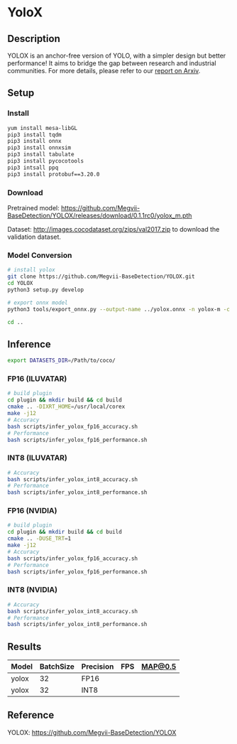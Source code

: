 # YoloX

## Description
YOLOX is an anchor-free version of YOLO, with a simpler design but better performance! It aims to bridge the gap between research and industrial communities.
For more details, please refer to our [report on Arxiv](https://arxiv.org/abs/2107.08430).
## Setup

### Install
```bash
yum install mesa-libGL
pip3 install tqdm
pip3 install onnx
pip3 install onnxsim
pip3 install tabulate
pip3 install pycocotools
pip3 intsall ppq
pip3 install protobuf==3.20.0
```

### Download
Pretrained model: <https://github.com/Megvii-BaseDetection/YOLOX/releases/download/0.1.1rc0/yolox_m.pth>

Dataset: <http://images.cocodataset.org/zips/val2017.zip> to download the validation dataset.

### Model Conversion
```bash
# install yolox
git clone https://github.com/Megvii-BaseDetection/YOLOX.git
cd YOLOX
python3 setup.py develop

# export onnx model
python3 tools/export_onnx.py --output-name ../yolox.onnx -n yolox-m -c yolox_m.pth --batch-size 32

cd ..
```

## Inference
```bash
export DATASETS_DIR=/Path/to/coco/
```
### FP16 (ILUVATAR)

```bash
# build plugin
cd plugin && mkdir build && cd build
cmake .. -DIXRT_HOME=/usr/local/corex
make -j12
# Accuracy
bash scripts/infer_yolox_fp16_accuracy.sh
# Performance
bash scripts/infer_yolox_fp16_performance.sh
```
### INT8 (ILUVATAR)

```bash
# Accuracy
bash scripts/infer_yolox_int8_accuracy.sh
# Performance
bash scripts/infer_yolox_int8_performance.sh
```


### FP16 (NVIDIA)

```bash
# build plugin
cd plugin && mkdir build && cd build
cmake .. -DUSE_TRT=1
make -j12
# Accuracy
bash scripts/infer_yolox_fp16_accuracy.sh
# Performance
bash scripts/infer_yolox_fp16_performance.sh
```

### INT8 (NVIDIA)

```bash
# Accuracy
bash scripts/infer_yolox_int8_accuracy.sh
# Performance
bash scripts/infer_yolox_int8_performance.sh
```

## Results

Model   |BatchSize  |Precision |FPS       |MAP@0.5   |
--------|-----------|----------|----------|----------|
yolox   |    32     |   FP16   |   |     |
yolox   |    32     |   INT8   |   |     |


## Reference

YOLOX: https://github.com/Megvii-BaseDetection/YOLOX